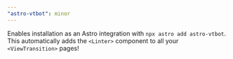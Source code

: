 ```yaml
---
"astro-vtbot": minor
---
```


Enables installation as an Astro integration with `npx astro add astro-vtbot`. This automatically adds the `<Linter>` component to all your `<ViewTransition>` pages!  

